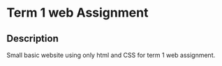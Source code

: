 # Term 1 web Assignment

## Description
Small basic website using only html and CSS for term 1 web assignment.